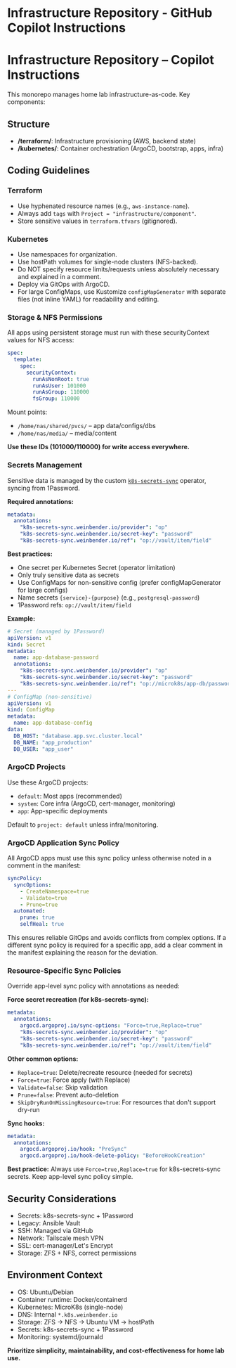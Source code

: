 # Infrastructure Repository - GitHub Copilot Instructions

# Infrastructure Repository – Copilot Instructions

This monorepo manages home lab infrastructure-as-code. Key components:

## Structure

- **/terraform/**: Infrastructure provisioning (AWS, backend state)
- **/kubernetes/**: Container orchestration (ArgoCD, bootstrap, apps, infra)

## Coding Guidelines

### Terraform

- Use hyphenated resource names (e.g., `aws-instance-name`).
- Always add `tags` with `Project = "infrastructure/component"`.
- Store sensitive values in `terraform.tfvars` (gitignored).

### Kubernetes

- Use namespaces for organization.
- Use hostPath volumes for single-node clusters (NFS-backed).
- Do NOT specify resource limits/requests unless absolutely necessary and explained in a comment.
- Deploy via GitOps with ArgoCD.
- For large ConfigMaps, use Kustomize `configMapGenerator` with separate files (not inline YAML) for readability and editing.

### Storage & NFS Permissions

All apps using persistent storage must run with these securityContext values for NFS access:

```yaml
spec:
  template:
    spec:
      securityContext:
        runAsNonRoot: true
        runAsUser: 101000
        runAsGroup: 110000
        fsGroup: 110000
```

Mount points:

- `/home/nas/shared/pvcs/` – app data/configs/dbs
- `/home/nas/media/` – media/content

**Use these IDs (101000/110000) for write access everywhere.**

### Secrets Management

Sensitive data is managed by the custom [`k8s-secrets-sync`](https://github.com/jackweinbender/k8s-secrets-sync) operator, syncing from 1Password.

**Required annotations:**

```yaml
metadata:
  annotations:
    "k8s-secrets-sync.weinbender.io/provider": "op"
    "k8s-secrets-sync.weinbender.io/secret-key": "password"
    "k8s-secrets-sync.weinbender.io/ref": "op://vault/item/field"
```

**Best practices:**

- One secret per Kubernetes Secret (operator limitation)
- Only truly sensitive data as secrets
- Use ConfigMaps for non-sensitive config (prefer configMapGenerator for large configs)
- Name secrets `{service}-{purpose}` (e.g., `postgresql-password`)
- 1Password refs: `op://vault/item/field`

**Example:**

```yaml
# Secret (managed by 1Password)
apiVersion: v1
kind: Secret
metadata:
  name: app-database-password
  annotations:
    "k8s-secrets-sync.weinbender.io/provider": "op"
    "k8s-secrets-sync.weinbender.io/secret-key": "password"
    "k8s-secrets-sync.weinbender.io/ref": "op://microk8s/app-db/password"
---
# ConfigMap (non-sensitive)
apiVersion: v1
kind: ConfigMap
metadata:
  name: app-database-config
data:
  DB_HOST: "database.app.svc.cluster.local"
  DB_NAME: "app_production"
  DB_USER: "app_user"
```

### ArgoCD Projects

Use these ArgoCD projects:

- `default`: Most apps (recommended)
- `system`: Core infra (ArgoCD, cert-manager, monitoring)
- `app`: App-specific deployments

Default to `project: default` unless infra/monitoring.

### ArgoCD Application Sync Policy

All ArgoCD apps must use this sync policy unless otherwise noted in a comment in the manifest:

```yaml
syncPolicy:
  syncOptions:
    - CreateNamespace=true
    - Validate=true
    - Prune=true
  automated:
    prune: true
    selfHeal: true
```

This ensures reliable GitOps and avoids conflicts from complex options. If a different sync policy is required for a specific app, add a clear comment in the manifest explaining the reason for the deviation.

### Resource-Specific Sync Policies

Override app-level sync policy with annotations as needed:

**Force secret recreation (for k8s-secrets-sync):**

```yaml
metadata:
  annotations:
    argocd.argoproj.io/sync-options: "Force=true,Replace=true"
    "k8s-secrets-sync.weinbender.io/provider": "op"
    "k8s-secrets-sync.weinbender.io/secret-key": "password"
    "k8s-secrets-sync.weinbender.io/ref": "op://vault/item/field"
```

**Other common options:**

- `Replace=true`: Delete/recreate resource (needed for secrets)
- `Force=true`: Force apply (with Replace)
- `Validate=false`: Skip validation
- `Prune=false`: Prevent auto-deletion
- `SkipDryRunOnMissingResource=true`: For resources that don't support dry-run

**Sync hooks:**

```yaml
metadata:
  annotations:
    argocd.argoproj.io/hook: "PreSync"
    argocd.argoproj.io/hook-delete-policy: "BeforeHookCreation"
```

**Best practice:** Always use `Force=true,Replace=true` for k8s-secrets-sync secrets. Keep app-level sync policy simple.

## Security Considerations

- Secrets: k8s-secrets-sync + 1Password
- Legacy: Ansible Vault
- SSH: Managed via GitHub
- Network: Tailscale mesh VPN
- SSL: cert-manager/Let's Encrypt
- Storage: ZFS + NFS, correct permissions

## Environment Context

- OS: Ubuntu/Debian
- Container runtime: Docker/containerd
- Kubernetes: MicroK8s (single-node)
- DNS: Internal `*.k8s.weinbender.io`
- Storage: ZFS → NFS → Ubuntu VM → hostPath
- Secrets: k8s-secrets-sync + 1Password
- Monitoring: systemd/journald

**Prioritize simplicity, maintainability, and cost-effectiveness for home lab use.**
